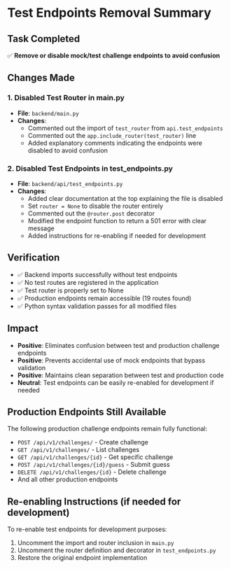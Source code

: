 # Test Endpoints Removal Summary

## Task Completed
✅ **Remove or disable mock/test challenge endpoints to avoid confusion**

## Changes Made

### 1. Disabled Test Router in main.py
- **File**: `backend/main.py`
- **Changes**:
  - Commented out the import of `test_router` from `api.test_endpoints`
  - Commented out the `app.include_router(test_router)` line
  - Added explanatory comments indicating the endpoints were disabled to avoid confusion

### 2. Disabled Test Endpoints in test_endpoints.py
- **File**: `backend/api/test_endpoints.py`
- **Changes**:
  - Added clear documentation at the top explaining the file is disabled
  - Set `router = None` to disable the router entirely
  - Commented out the `@router.post` decorator
  - Modified the endpoint function to return a 501 error with clear message
  - Added instructions for re-enabling if needed for development

## Verification
- ✅ Backend imports successfully without test endpoints
- ✅ No test routes are registered in the application
- ✅ Test router is properly set to None
- ✅ Production endpoints remain accessible (19 routes found)
- ✅ Python syntax validation passes for all modified files

## Impact
- **Positive**: Eliminates confusion between test and production challenge endpoints
- **Positive**: Prevents accidental use of mock endpoints that bypass validation
- **Positive**: Maintains clean separation between test and production code
- **Neutral**: Test endpoints can be easily re-enabled for development if needed

## Production Endpoints Still Available
The following production challenge endpoints remain fully functional:
- `POST /api/v1/challenges/` - Create challenge
- `GET /api/v1/challenges/` - List challenges  
- `GET /api/v1/challenges/{id}` - Get specific challenge
- `POST /api/v1/challenges/{id}/guess` - Submit guess
- `DELETE /api/v1/challenges/{id}` - Delete challenge
- And all other production endpoints

## Re-enabling Instructions (if needed for development)
To re-enable test endpoints for development purposes:
1. Uncomment the import and router inclusion in `main.py`
2. Uncomment the router definition and decorator in `test_endpoints.py`
3. Restore the original endpoint implementation